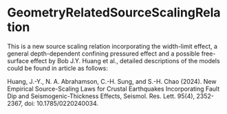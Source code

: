 # GeometryRelatedSourceScalingRelation
This is a new source scaling relation incorporating the width-limit effect, a general depth-dependent confining pressured effect and a possible free-surface effect by Bob J.Y. Huang et al., detailed descriptions of the models could be found in article as follows:

Huang, J.-Y., N. A. Abrahamson, C.-H. Sung, and S.-H. Chao (2024). New Empirical Source-Scaling Laws for Crustal Earthquakes Incorporating Fault Dip and Seismogenic-Thickness Effects, Seismol. Res. Lett. 95(4), 2352-2367, doi: 10.1785/0220240034.

